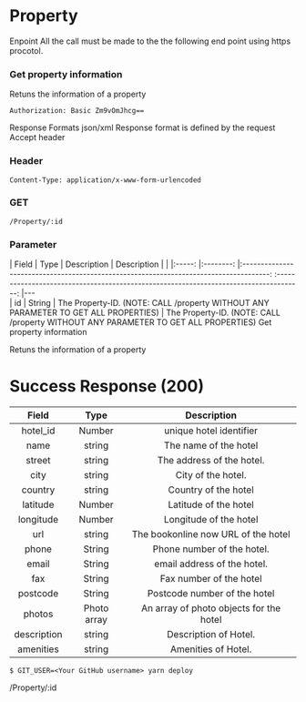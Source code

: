#  Property 

Enpoint
All the call must be made to the the following end point using https procotol.
### Get property information
Retuns the information of a property
```
Authorization: Basic Zm9vOmJhcg==
```
Response Formats json/xml
Response format is defined by the request Accept header
### Header

```
Content-Type: application/x-www-form-urlencoded
```

###  GET 

```
/Property/:id
```


### Parameter

| Field 	|   Type   	|                                      Description                                      	|                                      Description                                      	|   	|
|:-----:	|:--------:	|:-------------------------------------------------------------------------------------:	:-------------------------------------------------------------------------------------:	|---	
| id    	|  String  	|   The Property-ID. (NOTE: CALL /property WITHOUT ANY PARAMETER TO GET ALL PROPERTIES) 	|   The Property-ID. (NOTE: CALL /property WITHOUT ANY PARAMETER TO GET ALL PROPERTIES) 
Get property information

Retuns the information of a property
#  Success Response (200)


|  **Field**  	    |    **Type**    	    |               **Description**              	|
|:-----------:  	|:--------------:	    |:------------------------------------------:	|
| hotel_id    	    |  Number        	    |    unique hotel identifier                 	|
| name        	    |  string        	    |   The name of the hotel                    	|
| street      	    |  string        	    |   The address of the hotel.                	|
| city        	    |  string        	    |   City of the hotel.                       	|
| country       	|  string           	|   Country of the hotel                     	|
| latitude    	    |  Number            	|   Latitude of the hotel                    	|
| longitude     	|  Number          	|   Longitude of the hotel                   	|
| url           	|  string           	|   The bookonline now URL of the hotel      	|
| phone        	|  String           	|   Phone number of the hotel.               	|
| email           	|  String           	|   email address of the hotel.              	|
| fax          	|  String        	    |   Fax number of the hotel                  	|
| postcode      	|  String           	|   Postcode number of the hotel             	|
| photos      	    |   Photo array     	|   An array of photo objects for the hotel  	|
| description   	|  string        	    |   Description of Hotel.                    	|
| amenities     	|  string        	    |   Amenities of Hotel.                      	|



```
$ GIT_USER=<Your GitHub username> yarn deploy
```

/Property/:id